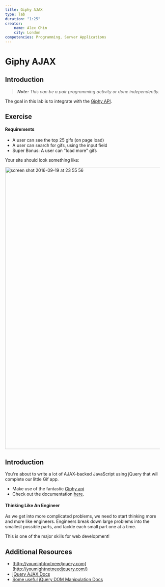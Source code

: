 ```yaml
---
title: Giphy AJAX
type: lab
duration: "1:25"
creator:
    name: Alex Chin
    city: London
competencies: Programming, Server Applications
---
```


# Giphy AJAX

## Introduction

> ***Note:*** _This can be a pair programming activity or done independently._

The goal in this lab is to integrate with the [Giphy API](https://github.com/Giphy/GiphyAPI).

## Exercise

#### Requirements

* A user can see the top 25 gifs (on page load)
* A user can search for gifs, using the input field
* Super Bonus: A user can "load more" gifs

Your site should look something like:

<img width="915" alt="screen shot 2016-09-19 at 23 55 56" src="https://cloud.githubusercontent.com/assets/40461/18651679/af9475f2-7ec4-11e6-81e5-f94f9d548f0a.png">

## Introduction

You're about to write a lot of AJAX-backed JavaScript using jQuery that will complete our little Gif app.

- Make use of the fantastic [Giphy api](http://api.giphy.com/)
- Check out the documentation [here](https://github.com/Giphy/GiphyAPI).

#### Thinking Like An Engineer

As we get into more complicated problems, we need to start thinking more and more like engineers. Engineers break down large problems into the smallest possible parts, and tackle each small part one at a time.

This is one of the major skills for web development!

## Additional Resources

- [http://youmightnotneedjquery.com](http://youmightnotneedjquery.com/)
- [jQuery AJAX Docs](http://api.jquery.com/jquery.ajax/)
- [Some useful jQuery DOM Manipulation Docs](http://api.jquery.com/prepend/)
